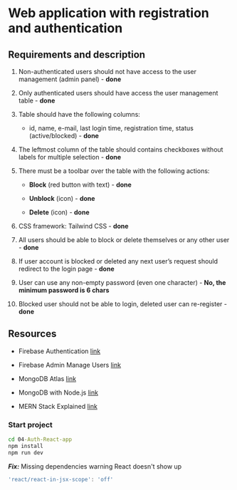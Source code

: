 # Web application with registration and authentication

## Requirements and description

1. Non-authenticated users should not have access to the user management (admin panel) - **done**

2. Only authenticated users should have access the user management table - **done**

3. Table should have the following columns:

   - id, name, e-mail, last login time, registration time, status (active/blocked) - **done**

4. The leftmost column of the table should contains checkboxes without labels for multiple selection - **done**

5. There must be a toolbar over the table with the following actions:

   - **Block** (red button with text) - **done**

   - **Unblock** (icon) - **done**

   - **Delete** (icon) - **done**

6. CSS framework: Tailwind CSS - **done**

7. All users should be able to block or delete themselves or any other user - **done**

8. If user account is blocked or deleted any next user’s request should redirect to the login page - **done**

9. User can use any non-empty password (even one character) - **No, the minimum password is 6 chars**

10. Blocked user should not be able to login, deleted user can re-register - **done**

## Resources

- Firebase Authentication [link](https://console.firebase.google.com/u/0/)

- Firebase Admin Manage Users [link](https://firebase.google.com/docs/auth/admin/manage-users)

- MongoDB Atlas [link](https://cloud.mongodb.com/v2/66e83ad39dd1012687617fa1#/clusters)

- MongoDB with Node.js [link](https://www.mongodb.com/resources/languages/mongodb-with-nodejs)

- MERN Stack Explained [link](https://www.mongodb.com/resources/languages/mern-stack)

### Start project

```cmd
cd 04-Auth-React-app
npm install
npm run dev
```

**_Fix:_** Missing dependencies warning React doesn't show up

```eslint.config.js
'react/react-in-jsx-scope': 'off'
```

